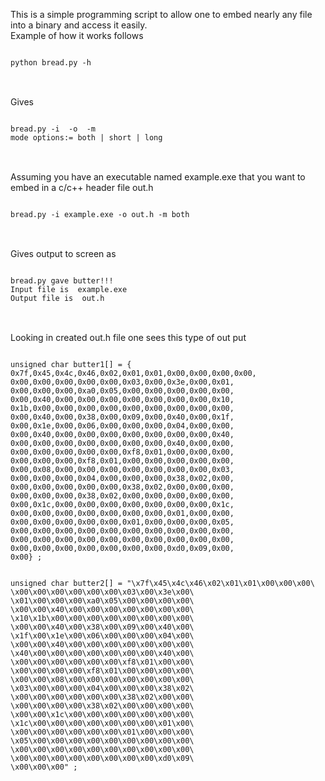 This is a simple programming script to allow one to embed nearly any file into a binary and access it easily. <br>
Example of how it works follows<br>

<pre>
<code>
python bread.py -h 
</code>
</pre>
<br>
Gives
<br>
<pre>
<code>
bread.py -i <inputfile> -o <outputfile> -m <mode>
mode options:= both | short | long
</code>
</pre>
<br>
Assuming you have an executable named example.exe that you want to embed in a c/c++ header file out.h
<br>
<pre>
<code>
bread.py -i example.exe -o out.h -m both
</code>
</pre>
<br>
Gives output to screen as 
<br>
<pre>
<code>
bread.py gave butter!!! 
Input file is  example.exe
Output file is  out.h
</code>
</pre>
<br>
Looking in created out.h file one sees this type of out put
<br>
<pre>
<code>
unsigned char butter1[] = {
0x7f,0x45,0x4c,0x46,0x02,0x01,0x01,0x00,0x00,0x00,0x00,
0x00,0x00,0x00,0x00,0x00,0x03,0x00,0x3e,0x00,0x01,
0x00,0x00,0x00,0xa0,0x05,0x00,0x00,0x00,0x00,0x00,
0x00,0x40,0x00,0x00,0x00,0x00,0x00,0x00,0x00,0x10,
0x1b,0x00,0x00,0x00,0x00,0x00,0x00,0x00,0x00,0x00,
0x00,0x40,0x00,0x38,0x00,0x09,0x00,0x40,0x00,0x1f,
0x00,0x1e,0x00,0x06,0x00,0x00,0x00,0x04,0x00,0x00,
0x00,0x40,0x00,0x00,0x00,0x00,0x00,0x00,0x00,0x40,
0x00,0x00,0x00,0x00,0x00,0x00,0x00,0x40,0x00,0x00,
0x00,0x00,0x00,0x00,0x00,0xf8,0x01,0x00,0x00,0x00,
0x00,0x00,0x00,0xf8,0x01,0x00,0x00,0x00,0x00,0x00,
0x00,0x08,0x00,0x00,0x00,0x00,0x00,0x00,0x00,0x03,
0x00,0x00,0x00,0x04,0x00,0x00,0x00,0x38,0x02,0x00,
0x00,0x00,0x00,0x00,0x00,0x38,0x02,0x00,0x00,0x00,
0x00,0x00,0x00,0x38,0x02,0x00,0x00,0x00,0x00,0x00,
0x00,0x1c,0x00,0x00,0x00,0x00,0x00,0x00,0x00,0x1c,
0x00,0x00,0x00,0x00,0x00,0x00,0x00,0x01,0x00,0x00,
0x00,0x00,0x00,0x00,0x00,0x01,0x00,0x00,0x00,0x05,
0x00,0x00,0x00,0x00,0x00,0x00,0x00,0x00,0x00,0x00,
0x00,0x00,0x00,0x00,0x00,0x00,0x00,0x00,0x00,0x00,
0x00,0x00,0x00,0x00,0x00,0x00,0x00,0xd0,0x09,0x00,
0x00} ;
<br>
unsigned char butter2[] = "\x7f\x45\x4c\x46\x02\x01\x01\x00\x00\x00\
\x00\x00\x00\x00\x00\x00\x03\x00\x3e\x00\
\x01\x00\x00\x00\xa0\x05\x00\x00\x00\x00\
\x00\x00\x40\x00\x00\x00\x00\x00\x00\x00\
\x10\x1b\x00\x00\x00\x00\x00\x00\x00\x00\
\x00\x00\x40\x00\x38\x00\x09\x00\x40\x00\
\x1f\x00\x1e\x00\x06\x00\x00\x00\x04\x00\
\x00\x00\x40\x00\x00\x00\x00\x00\x00\x00\
\x40\x00\x00\x00\x00\x00\x00\x00\x40\x00\
\x00\x00\x00\x00\x00\x00\xf8\x01\x00\x00\
\x00\x00\x00\x00\xf8\x01\x00\x00\x00\x00\
\x00\x00\x08\x00\x00\x00\x00\x00\x00\x00\
\x03\x00\x00\x00\x04\x00\x00\x00\x38\x02\
\x00\x00\x00\x00\x00\x00\x38\x02\x00\x00\
\x00\x00\x00\x00\x38\x02\x00\x00\x00\x00\
\x00\x00\x1c\x00\x00\x00\x00\x00\x00\x00\
\x1c\x00\x00\x00\x00\x00\x00\x00\x01\x00\
\x00\x00\x00\x00\x00\x00\x01\x00\x00\x00\
\x05\x00\x00\x00\x00\x00\x00\x00\x00\x00\
\x00\x00\x00\x00\x00\x00\x00\x00\x00\x00\
\x00\x00\x00\x00\x00\x00\x00\x00\xd0\x09\
\x00\x00\x00" ;

</code>
</pre>

